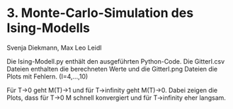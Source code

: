 # 3. Monte-Carlo-Simulation des Ising-Modells

Svenja Diekmann, Max Leo Leidl

Die Ising-Modell.py enthält den ausgeführten Python-Code. Die GitterI.csv Dateien enthalten die berechneten Werte und die GitterI.png Dateien die Plots mit Fehlern. (I=4,...,10)

Für T->0 geht M(T)->1 und für T->infinity geht M(T)->0. Dabei zeigen die Plots, dass für T->0 M schnell konvergiert und für T->infinity eher langsam.
